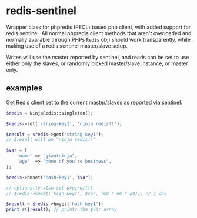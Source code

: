 # redis-sentinel
Wrapper class for phpredis (PECL) based php client, with added support for redis sentinel.
All normal phpredis client methods that aren't overloaded and normally available through PHPs `Redis` obj)
should work transparently, while making use of a redis sentinel master/slave setup.

Writes will use the master reported by sentinel, and reads can be set to use
either only the slaves, or randomly picked master/slave instance, or master only.

## examples
Get Redis client set to the current master/slaves as reported via sentinel.

```php
$redis = NinjaRedis::singleton();

$redis->set('string-key1', 'ninja redis!!');

$result = $redis->get('string-key1');
// $result will be "ninja redis!!"

$var = [
    'name' => "giantninja",
    'age'  => "none of you're business",
];

$redis->hmset('hash-key1', $var);

// optionally also set expire/ttl
// $redis->hmset('hash-key1', $var, (60 * 60 * 24)); // 1 day

$result = $redis->hmget('hash-key1');
print_r($result); // prints the $var array

```


